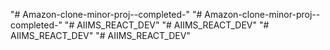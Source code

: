 "# Amazon-clone-minor-proj--completed-" 
"# Amazon-clone-minor-proj--completed-" 
"# AIIMS_REACT_DEV" 
"# AIIMS_REACT_DEV" 
"# AIIMS_REACT_DEV" 
"# AIIMS_REACT_DEV" 

